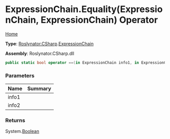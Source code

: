 # ExpressionChain\.Equality\(ExpressionChain, ExpressionChain\) Operator

[Home](../../../../README.md)

**Type**: [Roslynator.CSharp](../../README.md)\.[ExpressionChain](../README.md)

**Assembly**: Roslynator\.CSharp\.dll

```csharp
public static bool operator ==(in ExpressionChain info1, in ExpressionChain info2)
```

### Parameters

| Name | Summary |
| ---- | ------- |
| info1 | |
| info2 | |

### Returns

System\.[Boolean](https://docs.microsoft.com/en-us/dotnet/api/system.boolean)

